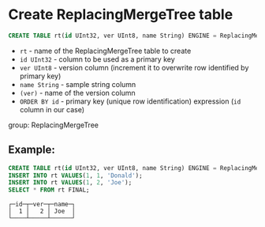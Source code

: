 # Create ReplacingMergeTree table

```sql
CREATE TABLE rt(id UInt32, ver UInt8, name String) ENGINE = ReplacingMergeTree(ver) ORDER BY id
```

- `rt` - name of the ReplacingMergeTree table to create
- `id UInt32` - column to be used as a primary key
- `ver UInt8` - version column (increment it to overwrite row identified by primary key)
- `name String` - sample string column
- `(ver)` - name of the version column
- `ORDER BY id` - primary key (unique row identification) expression (`id` column in our case)

group: ReplacingMergeTree

## Example: 
```sql
CREATE TABLE rt(id UInt32, ver UInt8, name String) ENGINE = ReplacingMergeTree(ver) ORDER BY id;
INSERT INTO rt VALUES(1, 1, 'Donald');
INSERT INTO rt VALUES(1, 2, 'Joe');
SELECT * FROM rt FINAL;
```
```
┌─id─┬─ver─┬─name─┐
│  1 │   2 │ Joe  │
└────┴─────┴──────┘
```

